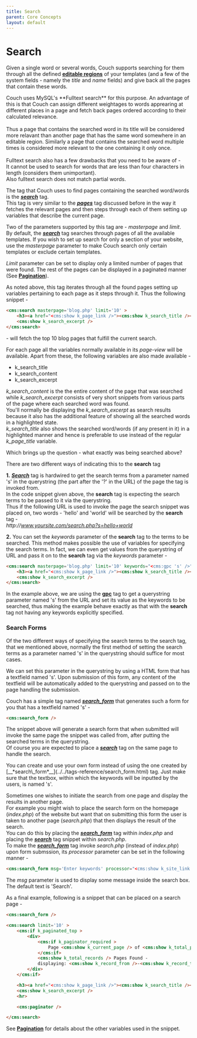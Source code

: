 ```yaml
---
title: Search
parent: Core Concepts
layout: default
---
```


# Search

Given a single word or several words, Couch supports searching for them through all the defined [**editable regions**](../editable-regions.html) of your templates (and a few of the system fields - namely the _title_ and _name_ fields) and give back all the pages that contain these words.

<p class="notice">
    Couch uses MySQL's **Fulltext search** for this purpose. An advantage of this is that Couch can assign different weightages to words apprearing at different places in a page and fetch back pages ordered according to their calculated relevance.<br/>
    <br/>
    Thus a page that contains the searched word in its title will be considered more relavant than another page that has the same word somewhere in an editable region. Similarly a page that contains the searched word multiple times is considered more relevant to the one containing it only once.<br/>
    <br/>
    Fulltext search also has a few drawbacks that you need to be aware of -<br/>
    It cannot be used to search for words that are less than four characters in length (considers them unimportant).<br/>
    Also fulltext search does not match partial words.
</p>

The tag that Couch uses to find pages containing the searched word/words is the [__*search*__](../../tags-reference/search.html) tag.<br/>
This tag is very similar to the [__*pages*__](../../tags-reference/pages.html) tag discussed before in the way it fetches the relevant pages and then steps through each of them setting up variables that describe the current page.

Two of the parameters supported by this tag are - _masterpage_ and _limit_.<br/>
By default, the [__*search*__](../../tags-reference/search.html) tag searches through pages of all the available templates. If you wish to set up search for only a section of your website, use the _masterpage_ parameter to make Couch search only certain templates or exclude certain templates.

_Limit_ parameter can be set to display only a limited number of pages that were found. The rest of the pages can be displayed in a paginated manner (See [**Pagination**](../pagination.html)).

As noted above, this tag iterates through all the found pages setting up variables pertaining to each page as it steps through it. Thus the following snippet -

```html
<cms:search masterpage='blog.php' limit='10' >
    <h3><a href="<cms:show k_page_link />"><cms:show k_search_title /></a></h3>
    <cms:show k_search_excerpt />
</cms:search>
```

\- will fetch the top 10 blog pages that fulfill the current search.

For each page all the variables normally available in its _page-view_ will be available. Apart from these, the following variables are also made available -

*   k\_search\_title
*   k\_search\_content
*   k\_search\_excerpt

*k\_search\_content* is the the entire content of the page that was searched while *k\_search\_excerpt* consists of very short snippets from various parts of the page where each searched word was found.<br/>
You'll normally be displaying the *k\_search\_excerpt* as search results because it also has the additional feature of showing all the searched words in a highlighted state.<br/>
*k\_search\_title* also shows the searched word/words (if any present in it) in a highlighted manner and hence is preferable to use instead of the regular *k\_page\_title* variable.

Which brings up the question - what exactly was being searched above?

There are two different ways of indicating this to the **search** tag

**1\.** [__*Search*__](../../tags-reference/search.html) tag is hardwired to get the search terms from a parameter named 's' in the querystring (the part after the '?' in the URL) of the page the tag is invoked from.<br/>
In the code snippet given above, the **search** tag is expecting the search terms to be passed to it via the querystring.<br/>
Thus if the following URL is used to invoke the page the search snippet was placed on, two words - 'hello' and 'world' will be searched by the **search** tag -<br/>
_http&#58;//www.yoursite.com/search.php?s=hello+world_

**2\.** You can set the _keywords_ parameter of the **search** tag to the terms to be searched. This method makes possible the use of variables for specifying the search terms. In fact, we can even get values from the querystring of URL and pass it on to the **search** tag via the _keywords_ parameter -

```html
<cms:search masterpage='blog.php' limit='10' keywords="<cms:gpc 's' />" >
    <h3><a href="<cms:show k_page_link />"><cms:show k_search_title /></a></h3>
    <cms:show k_search_excerpt />
</cms:search>
```

In the example above, we are using the [**gpc**](../../tags-reference/gpc.html) tag to get a querystring parameter named 's' from the URL and set its value as the keywords to be searched, thus making the example behave exactly as that with the **search** tag not having any keywords explicitly specified.

### Search Forms

Of the two different ways of specifying the search terms to the search tag, that we mentioned above, normally the first method of setting the search terms as a parameter named 's' in the querystring should suffice for most cases.

We can set this parameter in the querystring by using a HTML form that has a textfield named 's'. Upon submission of this form, any content of the textfield will be automatically added to the querystring and passed on to the page handling the submission.

Couch has a simple tag named [__*search\_form*__](../../tags-reference/search_form.html) that generates such a form for you that has a textfield named 's' -

```html
<cms:search_form />
```

The snippet above will generate a search form that when submitted will invoke the same page the snippet was called from, after putting the searched terms in the querystring.<br/>
Of course you are expected to place a [__*search*__](../../tags-reference/search.html) tag on the same page to handle the search.

<p class="success">You can create and use your own form instead of using the one created by [__*search\_form*__](../../tags-reference/search_form.html) tag. Just make sure that the textbox, within which the keywords will be inputted by the users, is named 's'.</p>

Sometimes one wishes to initiate the search from one page and display the results in another page.<br/>
For example you might wish to place the search form on the homepage (_index.php_) of the website but want that on submitting this form the user is taken to another page (_search.php_) that then displays the result of the search.<br/>
You can do this by placing the [__*search\_form*__](../../tags-reference/search_form.html) tag within _index.php_ and placing the [__*search*__](../../tags-reference/search.html) tag snippet within _search.php_.<br/>
To make the [__*search\_form*__](../../tags-reference/search_form.html) tag invoke _search.php_ (instead of _index.php_) upon form submssion, its _processor_ parameter can be set in the following manner -

```html
<cms:search_form msg='Enter keywords' processor="<cms:show k_site_link />search.php" />
```

The _msg_ parameter is used to display some message inside the search box. The default text is 'Search'.

As a final example, following is a snippet that can be placed on a search page -

```html
<cms:search_form />

<cms:search limit='10' >
    <cms:if k_paginated_top >
        <div>
            <cms:if k_paginator_required >
                Page <cms:show k_current_page /> of <cms:show k_total_pages /><br>
            </cms:if>
            <cms:show k_total_records /> Pages Found -
            displaying: <cms:show k_record_from />-<cms:show k_record_to />
        </div>
    </cms:if>

    <h3><a href="<cms:show k_page_link />"><cms:show k_search_title /></a></h3>
    <cms:show k_search_excerpt />
    <hr>

    <cms:paginator />

</cms:search>
```

See [**Pagination**](../pagination.html) for details about the other variables used in the snippet.
